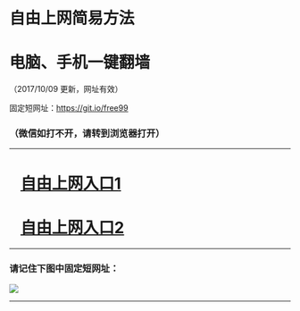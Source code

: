 ﻿# 自由上网简易方法

# 电脑、手机一键翻墙

（2017/10/09 更新，网址有效）

固定短网址：https://git.io/free99

### （微信如打不开，请转到浏览器打开）


***





# &nbsp;&nbsp; <a href="http://ft750923621.fwq-tz-1001.info/fwqtz01.html?t=100900127475 " target="_blank">自由上网入口1</a>
# &nbsp;&nbsp; <a href="http://ft2160324902.fwq-tz-1002.info/fwqtz02.html?t=100900129294 " target="_blank">自由上网入口2</a>
***

### 请记住下图中固定短网址：

<img src="https://s3-us-west-2.amazonaws.com/fwq-1001/yjfq-20170905okok.png" /> 


***

